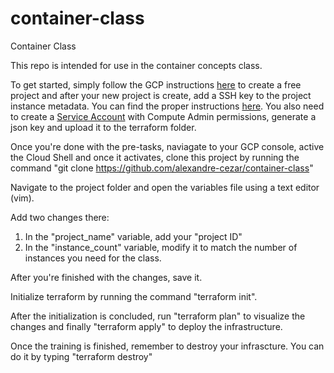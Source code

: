 # container-class
Container Class

This repo is intended for use in the container concepts class.

To get started, simply follow the GCP instructions [here](https://cloud.google.com/free) to create a free project and after your new project is create, add a SSH key to the project instance metadata. You can find the proper instructions [here](https://cloud.google.com/compute/docs/instances/adding-removing-ssh-keys).
You also need to create a [Service Account](https://cloud.google.com/iam/docs/creating-managing-service-accounts) with Compute Admin permissions, generate a json key and upload it to the terraform folder.

Once you're done with the pre-tasks, naviagate to your GCP console, active the Cloud Shell and once it activates, clone this project by running the command "git clone https://github.com/alexandre-cezar/container-class"

Navigate to the project folder and open the variables file using a text editor (vim).

Add two changes there:
  1. In the "project_name" variable, add your "project ID" 
  2. In the "instance_count" variable, modify it to match the number of instances you need for the class.

After you're finished with the changes, save it.

Initialize terraform by running the command "terraform init".

After the initialization is concluded, run "terraform plan" to visualize the changes and finally "terraform apply" to deploy the infrastructure.

Once the training is finished, remember to destroy your infrascture. You can do it by typing "terraform destroy"
